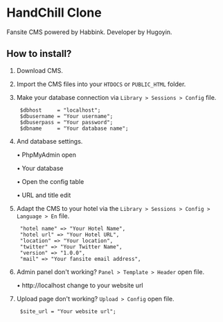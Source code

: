 # HandChill Clone
Fansite CMS powered by Habbink. Developer by Hugoyin.

## How to install?
1. Download CMS.
 
2. Import the CMS files into your `HTDOCS` or `PUBLIC_HTML` folder.

3. Make your database connection via `Library > Sessions > Config` file.

		$dbhost     = "localhost";
		$dbusername = "Your username";
		$dbuserpass = "Your password";
		$dbname     = "Your database name";
    
4. And database settings.

    • PhpMyAdmin open
    
    • Your database
    
    • Open the config table
    
    • URL and title edit

5. Adapt the CMS to your hotel via the `Library > Sessions > Config > Language > En` file.

		"hotel name" => "Your Hotel Name",
		"hotel url" => "Your Hotel URL",
		"location" => "Your location",
		"twitter" => "Your Twitter Name",
		"version" => "1.0.0",
		"mail" => "Your fansite email address",

5. Admin panel don't working? `Panel > Template > Header` open file.

    • http://localhost change to your website url
    
5. Upload page don't working? `Upload > Config` open file.

		$site_url = "Your website url";
